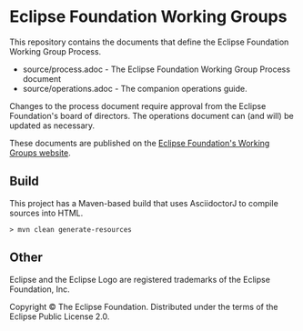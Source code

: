 <!--
 * Copyright (C) 2008,2021 Eclipse Foundation and others. 
 * 
 * This program and the accompanying materials are made available under the
 * terms of the Eclipse Public License v. 2.0 which is available at
 * http://www.eclipse.org/legal/epl-2.0.
 * 
 * SPDX-FileType: DOCUMENTATION
 *
 * SPDX-License-Identifier: EPL-2.0
-->

# Eclipse Foundation Working Groups

This repository contains the documents that define the Eclipse Foundation Working Group Process.

* source/process.adoc - The Eclipse Foundation Working Group Process document
* source/operations.adoc - The companion operations guide.

Changes to the process document require approval from the Eclipse Foundation's board of directors. The operations document can (and will) be updated as necessary.

These documents are published on the [Eclipse Foundation's Working Groups website](https://www.eclipse.org/org/workinggroups/about.php).

## Build

This project has a Maven-based build that uses AsciidoctorJ to compile sources into HTML.

    > mvn clean generate-resources

## Other

Eclipse and the Eclipse Logo are registered trademarks of the Eclipse Foundation, Inc.

Copyright &copy; The Eclipse Foundation. Distributed under the terms of the Eclipse Public License 2.0.